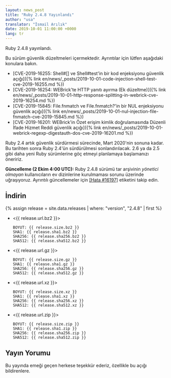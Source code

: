 ```yaml
---
layout: news_post
title: "Ruby 2.4.8 Yayınlandı"
author: "usa"
translator: "İsmail Arılık"
date: 2019-10-01 11:00:00 +0000
lang: tr
---
```


Ruby 2.4.8 yayınlandı.

Bu sürüm güvenlik düzeltmeleri içermektedir.
Ayrıntılar için lütfen aşağıdaki konulara bakın.

* [CVE-2019-16255: Shell#[] ve Shell#test'in bir kod enjeksiyonu güvenlik açığı]({% link en/news/_posts/2019-10-01-code-injection-shell-test-cve-2019-16255.md %})
* [CVE-2019-16254: WEBrick'te HTTP yanıtı ayırma (Ek düzeltme)]({% link en/news/_posts/2019-10-01-http-response-splitting-in-webrick-cve-2019-16254.md %})
* [CVE-2019-15845: File.fnmatch ve File.fnmatch?'in bir NUL enjeksiyonu güvenlik açığı]({% link en/news/_posts/2019-10-01-nul-injection-file-fnmatch-cve-2019-15845.md %})
* [CVE-2019-16201: WEBrick'in Özet erişim kimlik doğrulamasında Düzenli İfade Hizmet Reddi güvenlik açığı]({% link en/news/_posts/2019-10-01-webrick-regexp-digestauth-dos-cve-2019-16201.md %})

Ruby 2.4 artık güvenlik sürdürmesi sürecinde, Mart 2020'nin sonuna kadar.
Bu tarihten sonra Ruby 2.4'ün sürdürülmesi sonlandırılacak.
2.6 ya da 2.5 gibi daha yeni Ruby sürümlerine göç etmeyi planlamaya başlamanızı öneririz.

__Güncelleme (2 Ekim 4:00 UTC):__ Ruby 2.4.8 sürümü tar arşivinin _yönetici olmayan_ kullanıcıların ev dizinlerine kurulmaması sorunu üzerinde uğraşıyoruz.
Ayrıntılı güncellemeler için [[Hata #16197]](https://bugs.ruby-lang.org/issues/16197) etiketini takip edin.

## İndirin

{% assign release = site.data.releases | where: "version", "2.4.8" | first %}

* <{{ release.url.bz2 }}>

      BOYUT: {{ release.size.bz2 }}
      SHA1: {{ release.sha1.bz2 }}
      SHA256: {{ release.sha256.bz2 }}
      SHA512: {{ release.sha512.bz2 }}

* <{{ release.url.gz }}>

      BOYUT: {{ release.size.gz }}
      SHA1: {{ release.sha1.gz }}
      SHA256: {{ release.sha256.gz }}
      SHA512: {{ release.sha512.gz }}

* <{{ release.url.xz }}>

      BOYUT: {{ release.size.xz }}
      SHA1: {{ release.sha1.xz }}
      SHA256: {{ release.sha256.xz }}
      SHA512: {{ release.sha512.xz }}

* <{{ release.url.zip }}>

      BOYUT: {{ release.size.zip }}
      SHA1: {{ release.sha1.zip }}
      SHA256: {{ release.sha256.zip }}
      SHA512: {{ release.sha512.zip }}

## Yayın Yorumu

Bu yayında emeği geçen herkese teşekkür ederiz, özellikle bu açığı bildirenlere.
